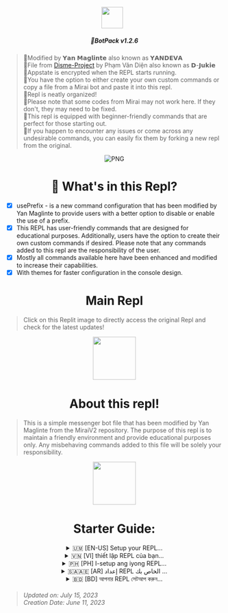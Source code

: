 <p align="center"><a href="https://www.facebook.com/profile.php?id=100090794779367&mibextid=ZbWKwL" target="_blank" rel="noopener noreferrer">
  <img src="https://i.postimg.cc/L6YW4zHC/IMG-20230510-192513.jpg" width="50" style="margin-right: 10px;"></a>
</p>
<h5 align="center">
🔹BotPack v1.2.6
</h5>

> 🔹Modified by 𝗬𝗮𝗻 𝗠𝗮𝗴𝗹𝗶𝗻𝘁𝗲 also known as 𝗬𝗔𝗡𝗗𝗘𝗩𝗔<br>
> 🔹File from [Disme-Project](https://github.com/D-Jukie/Disme-Bot.git) by Phạm Văn Diện also known as 𝗗-𝗝𝘂𝗸𝗶𝗲<br>
> 🔹Appstate is encrypted when the REPL starts running.<br>
> 🔹You have the option to either create your own custom commands or copy a file from a Mirai bot and paste it into this repl.<br>
> 🔹Repl is neatly organized!<br>
> 🔹Please note that some codes from Mirai may not work here. If they don't, they may need to be fixed.<br>
> 🔹This repl is equipped with beginner-friendly commands that are perfect for those starting out.<br>
> 🔹If you happen to encounter any issues or come across any undesirable commands, you can easily fix them by forking a new repl from the original.
  
<p align="center">
    <img align="center" alt="PNG" src="https://i.postimg.cc/Pf4TZKyJ/Media-230515-154906.gif"/>
<h1 align='center'>
🚀 What's in this Repl?
</h1></p>

- [x] usePrefix - is a new command configuration that has been modified by Yan Maglinte to provide users with a better option to disable or enable the use of a prefix.
- [x] This REPL has user-friendly commands that are designed for educational purposes. Additionally, users have the option to create their own custom commands if desired. Please note that any commands added to this repl are the responsibility of the user.
- [x] Mostly all commands available here have been enhanced and modified to increase their capabilities.
- [x] With themes for faster configuration in the console design.

<h1 align="center">
Main Repl
</h1>

> Click on this Replit image to directly access the original Repl and check for the latest updates!

<p align="center">
  <a href="https://replit.com/@YanMaglinte/BotPack" target="_blank" rel="noopener noreferrer"><img src="https://i.postimg.cc/RVjfM18D/Media-230515-183502.gif" width="100" /></a>
  
  <h1 align="center">
  About this repl!
  </h1>
  
> This is a simple messenger bot file that has been modified by Yan Maglinte from the MiraiV2 repository. The purpose of this repl is to maintain a friendly environment and provide educational purposes only. Any misbehaving commands added to this file will be solely your responsibility.

<p align="center">
    <img align="center" src="https://i.postimg.cc/fW1JGcJq/ezgif-com-optimize-4.gif" width="100"/>
<h1 align="center"> Starter Guide: </h1>
<details>
  <summary align="center"> 🇺🇲 [EN-US] Setup your REPL... </summary>
  
> <h6 align='center'>Here's how you can setup this Repl:<br><br>
> Please navigate to the 'config.json' file and add a name for your BOTNAME. Additionally, set a PREFIX for the bot and provide your FB_UID in the ADMINBOT. Adding your FB_UID will determine that you are the Bot Owner.<br><br>
> Here's an example on how to setup:<br></h6>
```bash
"BOTNAME": "BOT_NAME",
"PREFIX": "/",
"ADMINBOT": [
    "PASTE_YOUR_UID_HERE"
],
```
> <h6 align='center'>After configuring your settings, please paste your Facebook AppState into the appstate.json file within this REPL. Once you have done that, run the REPL immediately.</h6>
> <h5 align='center'>I have added new commands to this REPL. What should I do next?</h5>
> <h6 align='center'>As you review your command, you will notice the following:</h6>
```javascript
module.exports.config = {
	name: "admin",
	version: "1.0.5",
	hasPermssion: 2,
	credits: "Mirai Team",
	description: "Admin Settings",
	commandCategory: "Admin",
	usages: "[list/add/remove] [userID]",
  cooldowns: 5,
  dependencies: {
        "fs-extra": ""
    }
};
```
> <h6 align='center'>If you notice that the command does not have a "usePrefix" property, the code might not work. In such cases, you need to add a "usePrefix" property and set it to true if you want the command to require a PREFIX at the beginning, or false if you want to activate the command without using a PREFIX. Once you've done this, you'll be ready to go. By following this method, you can avoid errors effectively.</h6>
> <h5 align='center'>Now, take a look at the code below and observe the differences compared to the previous code I provided:</h5>
```javascript
module.exports.config = {
	name: "admin",
	version: "1.0.5",
	hasPermssion: 2,
	credits: "Mirai Team",
	description: "Admin Setting",
  usePrefix: false,
	commandCategory: "Admin",
	usages: "[list/add/remove] [userID]",
  cooldowns: 5,
  dependencies: {
        "fs-extra": ""
    }
};
```
> <h6 align='center'>In this code, a new property called "usePrefix" has been added to the "config" object and set to "false". This addition signifies that the command can now be activated without requiring the use of a prefix.</h6>
</details>




<details>
 <summary align="center">  🇻🇳 [VI] thiết lập REPL của bạn... </summary>

 > <h6 align='center'>Dưới đây là cách bạn có thể thiết lập Repl này:<br><br>
> Vui lòng điều hướng đến tệp 'config.json' và thêm tên cho BOTNAME của bạn. Ngoài ra, hãy đặt PREFIX cho bot và cung cấp fb_uid của bạn. Việc thêm FB_UID của bạn sẽ xác định rằng bạn là Chủ sở hữu Bot.<br><br>
> Sau đây là ví dụ về cách thiết lập:<br></h6>
```bash
"BOTNAME": "BOT_NAME",
"PREFIX": "/",
"ADMINBOT": [
     "PASTE_YOUR_UID_HERE"
],
```
> <h6 align='center'>Sau khi định cấu hình cài đặt của bạn, vui lòng dán Facebook AppState của bạn vào tệp appstate.json trong REPL này. Khi bạn đã hoàn thành việc đó, hãy chạy REPL ngay lập tức.</h6>
> <h5 align='center'>Tôi đã thêm các lệnh mới vào REPL này. Tôi nên làm gì tiếp theo?</h5>
> <h6 align='center'>Khi xem lại lệnh của mình, bạn sẽ nhận thấy những điều sau:</h6>
```javascript
module.exports.config = {
	name: "admin",
	version: "1.0.5",
	hasPermssion: 2,
	credits: "Mirai Team",
	description: "Admin Settings",
	commandCategory: "Admin",
	usages: "[list/add/remove] [userID]",
  cooldowns: 5,
  dependencies: {
        "fs-extra": ""
    }
};
```
> <h6 align='center'>Nếu bạn nhận thấy rằng lệnh không có thuộc tính "usePrefix", mã có thể không hoạt động. Trong những trường hợp như vậy, bạn cần thêm thuộc tính "usePrefix" và đặt thành true nếu bạn muốn lệnh yêu cầu PREFIX ngay từ đầu hoặc false nếu bạn muốn kích hoạt lệnh mà không sử dụng PREFIX. Một khi bạn đã làm điều này, bạn sẽ sẵn sàng để đi. Bằng cách làm theo phương pháp này, bạn có thể tránh lỗi một cách hiệu quả.</h6>
> <h5 align='center'>Bây giờ, hãy xem mã bên dưới và quan sát sự khác biệt so với mã trước đây tôi đã cung cấp:</h5>
```javascript
module.exports.config = {
	name: "admin",
	version: "1.0.5",
	hasPermssion: 2,
	credits: "Mirai Team",
	description: "Admin Setting",
  usePrefix: false,
	commandCategory: "Admin",
	usages: "[list/add/remove] [userID]",
  cooldowns: 5,
  dependencies: {
        "fs-extra": ""
    }
};
```
> <h6 align='center'>Trong mã này, một thuộc tính mới gọi là "usePrefix" đã được thêm vào đối tượng "config" và được đặt thành "false". Phần bổ sung này biểu thị rằng lệnh hiện có thể được kích hoạt mà không yêu cầu sử dụng tiền tố.</h6>
</details>




<details>
  <summary align="center">  🇵🇭 [PH] I-setup ang iyong REPL... </summary>
  
> <h6 align='center'>Narito kung paano mo mai-setup ang Repl na ito:<br><br>
> Mangyaring mag-navigate sa 'config.json' file at magdagdag ng pangalan para sa iyong BOTNAME. Bukod pa rito, magtakda ng PREFIX para sa bot at ibigay ang iyong FB_UID. Ang pagdaragdag ng iyong FB_UID ay matutukoy na ikaw ang May-ari ng Bot.<br><br>
> Narito ang isang halimbawa kung paano mag-setup:<br></h6>
```bash
"BOTNAME": "BOT_NAME",
"PREFIX": "/",
"ADMINBOT": [
    "PASTE_YOUR_UID_HERE"
],
```
> <h6 align='center'>Pagkatapos i-configure ang iyong mga setting, paki-paste ang iyong Facebook AppState sa appstate.json file sa loob ng REPL na ito. Kapag nagawa mo na iyon, patakbuhin kaagad ang REPL.</h6>
> <h5 align='center'>Nagdagdag ako ng mga bagong command sa REPL na ito. Ano ang susunod kong gagawin?</h5>
> <h6 align='center'>Habang sinusuri mo ang iyong command, mapapansin mo ang sumusunod:</h6>
```javascript
module.exports.config = {
	name: "admin",
	version: "1.0.5",
	hasPermssion: 2,
	credits: "Mirai Team",
	description: "Admin Settings",
	commandCategory: "Admin",
	usages: "[list/add/remove] [userID]",
  cooldowns: 5,
  dependencies: {
        "fs-extra": ""
    }
};
```
> <h6 align='center'>Kung napansin mong walang property na "usePrefix" ang command, maaaring hindi gumana ang code. Sa ganitong mga kaso, kailangan mong magdagdag ng property na "usePrefix" at itakda ito sa true kung gusto mong mangailangan ng PREFIX ang command sa simula, o false kung gusto mong i-activate ang command nang hindi gumagamit ng PREFIX. Kapag nagawa mo na ito, handa ka nang umalis. Sa pamamagitan ng pagsunod sa paraang ito, mabisa mong maiiwasan ang mga error.</h6>
> <h5 align='center'>Ngayon, tingnan ang code sa ibaba at obserbahan ang mga pagkakaiba kumpara sa nakaraang code na ibinigay ko:</h5>
```javascript
module.exports.config = {
	name: "admin",
	version: "1.0.5",
	hasPermssion: 2,
	credits: "Mirai Team",
	description: "Admin Setting",
  usePrefix: false,
	commandCategory: "Admin",
	usages: "[list/add/remove] [userID]",
  cooldowns: 5,
  dependencies: {
        "fs-extra": ""
    }
};
```
> <h6 align='center'>Sa code na ito, isang bagong property na tinatawag na "usePrefix" ang naidagdag sa object na "config" at itinakda sa "false". Ang karagdagan na ito ay nagpapahiwatig na ang command ay maaari na ngayong i-activate nang hindi nangangailangan ng paggamit ng prefix.</h6>
</details>


<details> <summary align='center'>🇸🇦🇦🇪 [AR] إعداد REPL الخاص بك ...</summary>
  
> <h6 align = 'center'> إليك كيفية إعداد هذا التحديث: <br> <br>
> يرجى الانتقال إلى ملف "config.json" وإضافة اسم لـ BOTNAME الخاص بك. بالإضافة إلى ذلك ، قم بتعيين PREFIX للروبوت وقم بتوفير FB_UID الخاص بك في ADMINBOT. ستحدد إضافة FB_UID أنك مالك البوت. <br> <br>
> فيما يلي مثال على كيفية الإعداد: <br> </h6>
```bash
"BOTNAME": "BOT_NAME",
"PREFIX": "/",
"ADMINBOT": [
    "PASTE_YOUR_UID_HERE"
],
```
> <h6 align = 'center'> بعد تكوين إعداداتك ، يرجى لصق AppState على Facebook في ملف appstate.json داخل ملف REPL هذا. بمجرد القيام بذلك ، قم بتشغيل REPL على الفور. </ h6>
> <h5 align = 'center'> لقد أضفت أوامر جديدة إلى REPL هذا. ماذا علي أن أفعل بعد ذلك؟ </ h5>
> <h6 align = 'center'> أثناء مراجعة الأمر الخاص بك ، ستلاحظ ما يلي: </ h6>
```javascript
module.exports.config = {
	name: "admin",
	version: "1.0.5",
	hasPermssion: 2,
	credits: "Mirai Team",
	description: "Admin Settings",
	commandCategory: "Admin",
	usages: "[list/add/remove] [userID]",
  cooldowns: 5,
  dependencies: {
        "fs-extra": ""
    }
};
```
> <h6 align = 'center'> إذا لاحظت أن الأمر لا يحتوي على خاصية "usePrefix" ، فقد لا يعمل الرمز. في مثل هذه الحالات ، تحتاج إلى إضافة خاصية "usePrefix" وضبطها على true إذا كنت تريد أن يطلب الأمر PREFIX في البداية ، أو false إذا كنت تريد تنشيط الأمر دون استخدام PREFIX. بمجرد القيام بذلك ، ستكون جاهزًا للانطلاق. باتباع هذه الطريقة ، يمكنك تجنب الأخطاء بشكل فعال. </ h6>
> <h5 align = 'center'> الآن ، ألق نظرة على الكود أدناه ولاحظ الاختلافات مقارنة بالكود السابق الذي قدمته: </ h5>
```javascript
module.exports.config = {
	name: "admin",
	version: "1.0.5",
	hasPermssion: 2,
	credits: "Mirai Team",
	description: "Admin Setting",
  usePrefix: false,
	commandCategory: "Admin",
	usages: "[list/add/remove] [userID]",
  cooldowns: 5,
  dependencies: {
        "fs-extra": ""
    }
};
```
> <h6 align = 'center'> في هذا الكود ، تمت إضافة خاصية جديدة تسمى "usePrefix" إلى كائن "config" وضبطها على "false". تشير هذه الإضافة إلى أنه يمكن الآن تنشيط الأمر دون الحاجة إلى استخدام بادئة. </ h6>
</details>


<details>
  <summary align="center"> 🇧🇩 [BD] আপনার REPL সেটআপ করুন...</summary>
  
> <h6 align='center'>এখানে আপনি কিভাবে এই Repl সেটআপ করতে পারেন:<br><br>
> অনুগ্রহ করে 'config.json' ফাইলে নেভিগেট করুন এবং আপনার BOTNAME এর জন্য একটি নাম যোগ করুন। অতিরিক্তভাবে, বটের জন্য একটি প্রিফিক্স সেট করুন এবং অ্যাডমিনবট-এ আপনার FB_UID প্রদান করুন৷ আপনার FB_UID যোগ করলে তা নির্ধারণ করবে যে আপনি বট মালিক৷<br><br>৷
> কিভাবে সেটআপ করতে হয় তার একটি উদাহরণ এখানে দেওয়া হল:<br></h6>
```bash
"BOTNAME": "BOT_NAME",
"PREFIX": "/",
"ADMINBOT": [
    "PASTE_YOUR_UID_HERE"
],
```
> <h6 align='center'>আপনার সেটিংস কনফিগার করার পরে, অনুগ্রহ করে এই REPL-এর মধ্যে appstate.json ফাইলে আপনার Facebook AppState পেস্ট করুন। একবার আপনি এটি সম্পন্ন করার পরে, অবিলম্বে REPL চালান৷</h6>৷
> <h5 align='center'>আমি এই REPL-এ নতুন কমান্ড যোগ করেছি। আমার পরবর্তী কি করা উচিত?</h5>
> <h6 align='center'>আপনি আপনার কমান্ড পর্যালোচনা করার সাথে সাথে আপনি নিম্নলিখিতগুলি লক্ষ্য করবেন:</h6>
```javascript
module.exports.config = {
	name: "admin",
	version: "1.0.5",
	hasPermssion: 2,
	credits: "Mirai Team",
	description: "Admin Settings",
	commandCategory: "Admin",
	usages: "[list/add/remove] [userID]",
  cooldowns: 5,
  dependencies: {
        "fs-extra": ""
    }
};
```
> <h6 align='center'>আপনি যদি লক্ষ্য করেন যে কমান্ডটিতে একটি "usePrefix" বৈশিষ্ট্য নেই, কোডটি কাজ নাও করতে পারে। এই ধরনের ক্ষেত্রে, আপনাকে একটি "usePrefix" প্রপার্টি যোগ করতে হবে এবং এটিকে সত্যে সেট করতে হবে যদি আপনি কমান্ডটির শুরুতে একটি প্রেফিক্সের প্রয়োজন হয়, অথবা যদি আপনি প্রিফিক্স ব্যবহার না করেই কমান্ডটি সক্রিয় করতে চান তাহলে মিথ্যা। একবার আপনি এটি সম্পন্ন করলে, আপনি যেতে প্রস্তুত হবেন। এই পদ্ধতি অনুসরণ করে, আপনি কার্যকরভাবে ত্রুটিগুলি এড়াতে পারেন৷</h6>৷
> <h5 align='center'>এখন, নীচের কোডটি একবার দেখুন এবং আমার দেওয়া আগের কোডের তুলনায় পার্থক্যগুলি লক্ষ্য করুন:</h5>
```javascript
module.exports.config = {
	name: "admin",
	version: "1.0.5",
	hasPermssion: 2,
	credits: "Mirai Team",
	description: "Admin Setting",
  usePrefix: false,
	commandCategory: "Admin",
	usages: "[list/add/remove] [userID]",
  cooldowns: 5,
  dependencies: {
        "fs-extra": ""
    }
};
```
> <h6 align='center'>এই কোডে, "usePrefix" নামে একটি নতুন প্রপার্টি "config" অবজেক্টে যোগ করা হয়েছে এবং "false" এ সেট করা হয়েছে। এই সংযোজনটি নির্দেশ করে যে কমান্ডটি এখন একটি উপসর্গ ব্যবহার না করেই সক্রিয় করা যেতে পারে৷</h6>
</details>

> <h6>Updated on: July 15, 2023<br>Creation Date: June 11, 2023</h6>